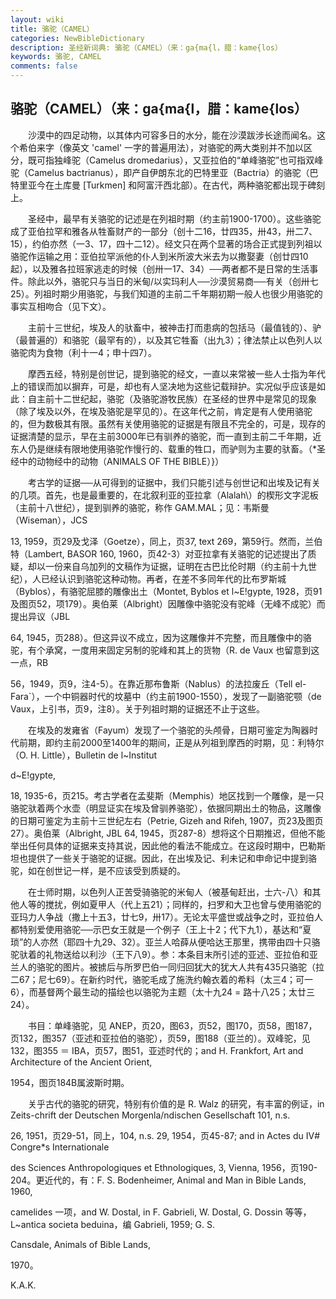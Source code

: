 ```yaml
---
layout: wiki
title: 骆驼（CAMEL）
categories: NewBibleDictionary
description: 圣经新词典: 骆驼（CAMEL）（来：ga{ma{l，腊：kame{los）
keywords: 骆驼, CAMEL
comments: false
---
```


## 骆驼（CAMEL）（来：ga{ma{l，腊：kame{los）

　　沙漠中的四足动物，以其体内可容多日的水分，能在沙漠跋涉长途而闻名。这个希伯来字（像英文 'camel' 一字的普遍用法），对骆驼的两大类别并不加以区分，既可指独峰驼（Camelus dromedarius），又亚拉伯的“单峰骆驼”也可指双峰驼（Camelus bactrianus），即产自伊朗东北的巴特里亚（Bactria）的骆驼（巴特里亚今在土库曼 [Turkmen] 和阿富汗西北部）。在古代，两种骆驼都出现于碑刻上。

　　圣经中，最早有关骆驼的记述是在列祖时期（约主前1900-1700）。这些骆驼成了亚伯拉罕和雅各从牲畜财产的一部分（创十二16，廿四35，卅43，卅二7、15），约伯亦然（一3、17，四十二12）。经文只在两个显著的场合正式提到列祖以骆驼作运输之用：亚伯拉罕派他的仆人到米所波大米去为以撒娶妻（创廿四10起），以及雅各拉班家逃走的时候（创卅一17、34）──两者都不是日常的生活事件。除此以外，骆驼只与当日的米甸/以实玛利人──沙漠贸易商──有关（创卅七25）。列祖时期少用骆驼，与我们知道的主前二千年期初期一般人也很少用骆驼的事实互相吻合（见下文）。

　　主前十三世纪，埃及人的驮畜中，被神击打而患病的包括马（最值钱的）、驴（最普遍的）和骆驼（最罕有的），以及其它牲畜（出九3）；律法禁止以色列人以骆驼肉为食物（利十一4；申十四7）。

　　摩西五经，特别是创世记，提到骆驼的经文，一直以来常被一些人士指为年代上的错误而加以摒弃，可是，却也有人坚决地为这些记载辩护。实况似乎应该是如此：自主前十二世纪起，骆驼（及骆驼游牧民族）在圣经的世界中是常见的现象（除了埃及以外，在埃及骆驼是罕见的）。在这年代之前，肯定是有人使用骆驼的，但为数极其有限。虽然有关使用骆驼的证据是有限且不完全的，可是，现存的证据清楚的显示，早在主前3000年已有驯养的骆驼，而一直到主前二千年期，近东人仍是继续有限地使用骆驼作慢行的、载重的牲口，而驴则为主要的驮畜。（*圣经中的动物经中的动物（ANIMALS OF THE BIBLE）}）

　　考古学的证据──从可得到的证据中，我们只能引述与创世记和出埃及记有关的几项。首先，也是最重要的，在北叙利亚的亚拉拿（Alalah\）的楔形文字泥板（主前十八世纪），提到驯养的骆驼，称作 GAM.MAL；见：韦斯曼（Wiseman），JCS

13, 1959，页29及戈泽（Goetze），同上，页37, text 269，第59行。然而，兰伯特（Lambert, BASOR 160, 1960，页42-3）对亚拉拿有关骆驼的记述提出了质疑，却以一份来自乌加列的文稿作为证据，证明在古巴比伦时期（约主前十九世纪），人已经认识到骆驼这种动物。再者，在差不多同年代的比布罗斯城（Byblos），有骆驼屈膝的雕像出土（Montet, Byblos et l~E!gypte, 1928，页91及图页52，项179）。奥伯莱（Albright）因雕像中骆驼没有驼峰（无峰不成驼）而提出异议（JBL

64, 1945，页288）。但这异议不成立，因为这雕像并不完整，而且雕像中的骆驼，有个承窝，一度用来固定另制的驼峰和其上的货物（R. de Vaux 也留意到这一点，RB

56，1949，页9，注4-5）。在靠近那布鲁斯（Nablus）的法拉废丘（Tell el-Fara`），一个中铜器时代的坟墓中（约主前1900-1550），发现了一副骆驼颚（de Vaux，上引书，页9，注8）。关于列祖时期的证据还不止于这些。

　　在埃及的发雍省（Fayum）发现了一个骆驼的头颅骨，日期可鉴定为陶器时代前期，即约主前2000至1400年的期间，正是从列祖到摩西的时期，见：利特尔（O. H. Little），Bulletin de l~Institut

d~E!gypte,

18, 1935-6，页215。考古学者在孟斐斯（Memphis）地区找到一个雕像，是一只骆驼驮着两个水壶（明显证实在埃及曾驯养骆驼），依据同期出土的物品，这雕像的日期可鉴定为主前十三世纪左右（Petrie, Gizeh and Rifeh, 1907，页23及图页27）。奥伯莱（Albright, JBL 64, 1945，页287-8）想将这个日期推迟，但他不能举出任何具体的证据来支持其说，因此他的看法不能成立。在这段时期中，巴勒斯坦也提供了一些关于骆驼的证据。因此，在出埃及记、利未记和申命记中提到骆驼，如在创世记一样，是不应该受到质疑的。

　　在士师时期，以色列人正苦受骑骆驼的米甸人（被基甸赶出，士六-八）和其他人等的搅扰，例如夏甲人（代上五21）；同样的，扫罗和大卫也曾与使用骆驼的亚玛力人争战（撒上十五3，廿七9，卅17）。无论太平盛世或战争之时，亚拉伯人都特别爱使用骆驼──示巴女王就是一个例子（王上十2；代下九1），基达和“夏琐”的人亦然（耶四十九29、32）。亚兰人哈薛从便哈达王那里，携带由四十只骆驼驮着的礼物送给以利沙（王下八9）。参：本条目末所引述的亚述、亚拉伯和亚兰人的骆驼的图片。被掳后与所罗巴伯一同归回犹大的犹大人共有435只骆驼（拉二67；尼七69）。在新约时代，骆驼毛成了施洗约翰衣着的希料（太三4；可一6），而基督两个最生动的描绘也以骆驼为主题（太十九24 = 路十八25；太廿三24）。

　　书目：单峰骆驼，见 ANEP，页20，图63，页52，图170，页58，图187，页132，图357（亚述和亚拉伯的骆驼），页59，图188（亚兰的）。双峰驼，见132，图355 ＝ IBA，页57，图51，亚述时代的；and H. Frankfort, Art and Architecture of the Ancient Orient,

1954，图页184B属波斯时期。

　　关乎古代的骆驼的研究，特别有价值的是 R. Walz 的研究，有丰富的例证，in Zeits-chrift der Deutschen Morgenla/ndischen Gesellschaft 101, n.s.

26, 1951，页29-51，同上，104, n.s. 29, 1954，页45-87; and in Actes du IV# Congre*s Internationale

des Sciences Anthropologiques et Ethnologiques, 3, Vienna, 1956，页190-204。更近代的，有：F. S. Bodenheimer, Animal and Man in Bible Lands, 1960,

camelides 一项，and W. Dostal, in F. Gabrieli, W. Dostal, G. Dossin 等等，L~antica societa beduina，编 Gabrieli, 1959; G. S.

Cansdale, Animals of Bible Lands,

1970。

K.A.K.






